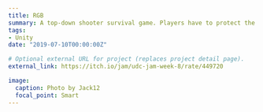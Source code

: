 ```yaml
---
title: RGB
summary: A top-down shooter survival game. Players have to protect the RGM element towers from subversions. Ranked 3rd in [Uity development community Jam](https://itch.io/jam/udc-jam-week-8).
tags:
- Unity
date: "2019-07-10T00:00:00Z"

# Optional external URL for project (replaces project detail page).
external_link: https://itch.io/jam/udc-jam-week-8/rate/449720

image:
  caption: Photo by Jack12
  focal_point: Smart
---
```

